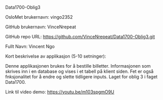 Data1700-Oblig3

OsloMet brukernavn: vingo2352

GitHub brukernavn: VinceNrepeat

GitHub repo URL: https://github.com/VinceNrepeat/Data1700-Oblig3.git

Fullt Navn: Vincent Ngo

Kort beskrivelse av applikasjon (5-10 setninger):

Denne applikasjonen brukes for å bestille billetter. Informasjonen som skrives inn i en database og vises i et tabell på klient siden. Fet er også fnksjonalitet for å endre og slette tidligere inputs.
Laget for oblig 3 i faget Data1700.


Link til video demo: https://youtu.be/m103spgmO9U
